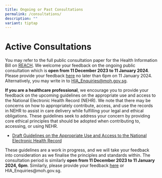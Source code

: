```yaml
---
title: Ongoing or Past Consultations
permalink: /consultations/
description: ""
variant: tiptap
---
```

<h1>Active Consultations</h1><p>You may refer to the full public consultation paper for the Health Information Bill on <a href="https://go.gov.sg/hib-consult" rel="noopener noreferrer nofollow" target="_blank">REACH</a>. We welcome your feedback on the ongoing public consultation which is<strong> open from 11 December 2023 to 11 January 2024</strong>. Please provide your feedback <a href="https://go.gov.sg/hib-consult-form" rel="noopener noreferrer nofollow" target="_blank">here</a> no later than 6pm on 11 January 2024. Alternatively, you may write in to <a href="mailto:HIA_Enquiries@moh.gov.sg" rel="noopener noreferrer nofollow" target="_blank">HIA_Enquiries@moh.gov.sg</a>.</p><p><strong>If you are a healthcare professional</strong>, we encourage you to provide your feedback on the upcoming guidelines on the appropriate use and access to the National Electronic Health Record (NEHR). We note that there may be concerns on how to appropriately contribute, access, and use the records in NEHR to assist in care delivery while fulfilling your legal and ethical obligations. These guidelines seek to address your concern by providing core ethical principles that should be adopted when contributing to, accessing, or using NEHR.</p><ul data-tight="true" class="tight"><li><p><a href="/files/Draft_NEHR_Guidelines_for_Public_Consultation.pdf" rel="noopener noreferrer nofollow" target="_blank">Draft Guidelines on the Appropriate Use and Access to the National Electronic Health Record</a></p></li></ul><p>These guidelines are a work in progress, and we will take your feedback into consideration as we finalise the principles and standards within. The consultation period is similarly <strong>open from 11 December 2023 to 11 January 2024, 6pm</strong>. Similarly, please provide your feedback <a href="https://go.gov.sg/hib-consult-form" rel="noopener noreferrer nofollow" target="_blank">here</a> or <a rel="noopener noreferrer nofollow" target="_blank">HIA_Enquiries@moh.gov.sg</a>.</p><p></p><p></p>